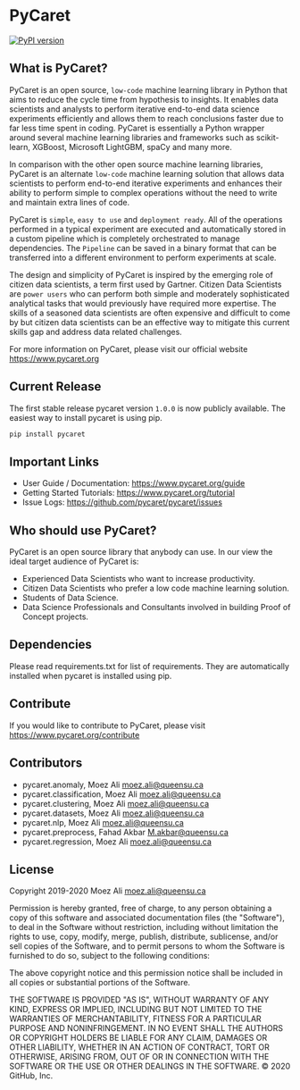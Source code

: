 ﻿# PyCaret
[![PyPI version](https://badge.fury.io/py/pycaret.svg)](https://badge.fury.io/py/pycaret)

## What is PyCaret?
PyCaret is an open source, `low-code` machine learning library in Python that aims to reduce the cycle time from hypothesis to insights. It enables data scientists and analysts to perform iterative end-to-end data science experiments efficiently and allows them to reach conclusions faster due to far less time spent in coding. PyCaret is essentially a Python wrapper around several machine learning libraries and frameworks such as scikit-learn, XGBoost, Microsoft LightGBM, spaCy and many more.

In comparison with the other open source machine learning libraries, PyCaret is an alternate `low-code` machine learning solution that allows data scientists to perform end-to-end iterative experiments and enhances their ability to perform simple to complex operations without the need to write and maintain extra lines of code.

PyCaret is `simple`, `easy to use` and `deployment ready`. All of the operations performed in a typical experiment are executed and automatically stored in a custom pipeline which is completely orchestrated to manage dependencies. The `Pipeline` can be saved in a binary format that can be transferred into a different environment to perform experiments at scale.

The design and simplicity of PyCaret is inspired by the emerging role of citizen data scientists, a term first used by Gartner. Citizen Data Scientists are `power users` who can perform both simple and moderately sophisticated analytical tasks that would previously have required more expertise. The skills of a seasoned data scientists are often expensive and difficult to come by but citizen data scientists can be an effective way to mitigate this current skills gap and address data related challenges.

For more information on PyCaret, please visit our official website https://www.pycaret.org

## Current Release
The first stable release pycaret version `1.0.0` is now publicly available. The easiest way to install pycaret is using pip.

```python
pip install pycaret
```

## Important Links
- User Guide / Documentation: https://www.pycaret.org/guide
- Getting Started Tutorials: https://www.pycaret.org/tutorial
- Issue Logs: https://github.com/pycaret/pycaret/issues

## Who should use PyCaret?
PyCaret is an open source library that anybody can use. In our view the ideal target audience of PyCaret is: <br />

- Experienced Data Scientists who want to increase productivity.
- Citizen Data Scientists who prefer a low code machine learning solution.
- Students of Data Science.
- Data Science Professionals and Consultants involved in building Proof of Concept projects.

## Dependencies
Please read requirements.txt for list of requirements. They are automatically installed when pycaret is installed using pip.

## Contribute
If you would like to contribute to PyCaret, please visit https://www.pycaret.org/contribute

## Contributors
- pycaret.anomaly, Moez Ali <moez.ali@queensu.ca>
- pycaret.classification, Moez Ali <moez.ali@queensu.ca>
- pycaret.clustering, Moez Ali <moez.ali@queensu.ca>
- pycaret.datasets, Moez Ali <moez.ali@queensu.ca>
- pycaret.nlp, Moez Ali <moez.ali@queensu.ca>
- pycaret.preprocess, Fahad Akbar <M.akbar@queensu.ca>
- pycaret.regression, Moez Ali <moez.ali@queensu.ca>

## License

Copyright 2019-2020 Moez Ali <moez.ali@queensu.ca>

Permission is hereby granted, free of charge, to any person obtaining a copy of this software and associated documentation files (the "Software"), to deal in the Software without restriction, including without limitation the rights to use, copy, modify, merge, publish, distribute, sublicense, and/or sell copies of the Software, and to permit persons to whom the Software is furnished to do so, subject to the following conditions:

The above copyright notice and this permission notice shall be included in all copies or substantial portions of the Software.

THE SOFTWARE IS PROVIDED "AS IS", WITHOUT WARRANTY OF ANY KIND, EXPRESS OR IMPLIED, INCLUDING BUT NOT LIMITED TO THE WARRANTIES OF MERCHANTABILITY, FITNESS FOR A PARTICULAR PURPOSE AND NONINFRINGEMENT. IN NO EVENT SHALL THE AUTHORS OR COPYRIGHT HOLDERS BE LIABLE FOR ANY CLAIM, DAMAGES OR OTHER LIABILITY, WHETHER IN AN ACTION OF CONTRACT, TORT OR OTHERWISE, ARISING FROM, OUT OF OR IN CONNECTION WITH THE SOFTWARE OR THE USE OR OTHER DEALINGS IN THE SOFTWARE.
© 2020 GitHub, Inc.